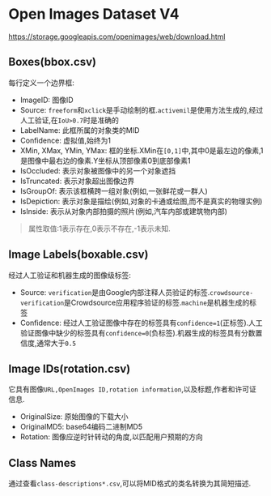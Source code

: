 # Open Images Dataset V4
https://storage.googleapis.com/openimages/web/download.html

## Boxes(bbox.csv)
每行定义一个边界框:

- ImageID: 图像ID
- Source: `freeform`和`xclick`是手动绘制的框.`activemil`是使用方法生成的,经过人工验证,在`IoU>0.7`时是准确的
- LabelName: 此框所属的对象类的MID
- Confidence: 虚拟值,始终为1
- XMin, XMax, YMin, YMax: 框的坐标.XMin在`[0,1]`中,其中0是最左边的像素,1是图像中最右边的像素.Y坐标从顶部像素0到底部像素1
- IsOccluded: 表示对象被图像中的另一个对象遮挡
- IsTruncated: 表示对象超出图像边界
- IsGroupOf: 表示该框横跨一组对象(例如,一张鲜花或一群人)
- IsDepiction: 表示对象是描绘(例如,对象的卡通或绘图,而不是真实的物理实例)
- IsInside: 表示从对象内部拍摄的照片(例如,汽车内部或建筑物内部)

>属性取值:1表示存在,0表示不存在,-1表示未知.

## Image Labels(boxable.csv)
经过人工验证和机器生成的图像级标签:

- Source: `verification`是由Google内部注释人员验证的标签.`crowdsource-verification`是Crowdsource应用程序验证的标签.`machine`是机器生成的标签
- Confidence: 经过人工验证图像中存在的标签具有`confidence=1`(正标签).人工验证图像中缺少的标签具有`confidence=0`(负标签).机器生成的标签具有分数置信度,通常大于`0.5`

## Image IDs(rotation.csv)
它具有图像`URL,OpenImages ID,rotation information`,以及标题,作者和许可证信息.

- OriginalSize: 原始图像的下载大小
- OriginalMD5: base64编码二进制MD5
- Rotation: 图像应逆时针转动的角度,以匹配用户预期的方向

## Class Names
通过查看`class-descriptions*.csv`,可以将MID格式的类名转换为其简短描述.
